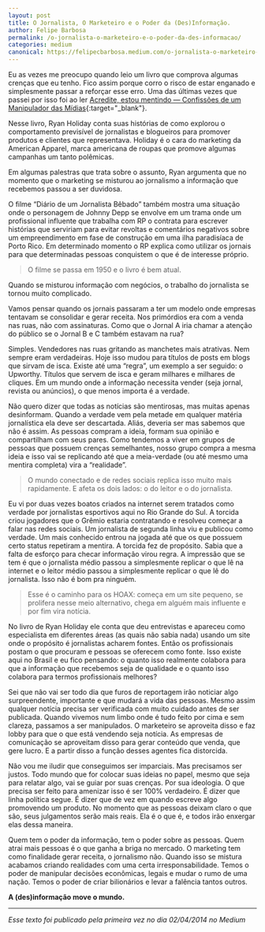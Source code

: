 ```yaml
---
layout: post	
title: O Jornalista, O Marketeiro e o Poder da (Des)Informação.
author: Felipe Barbosa
permalink: /o-jornalista-o-marketeiro-e-o-poder-da-des-informacao/
categories: medium
canonical: https://felipecbarbosa.medium.com/o-jornalista-o-marketeiro-e-o-poder-da-des-informacao-542853a61148
---
```


Eu as vezes me preocupo quando leio um livro que comprova algumas crenças que eu tenho. Fico assim porque corro o risco de estar enganado e simplesmente passar a reforçar esse erro. Uma das últimas vezes que passei por isso foi ao ler [Acredite, estou mentindo — Confissões de um Manipulador das Mídias](https://amzn.to/2X57LrJ){:target="_blank"}.

Nesse livro, Ryan Holiday conta suas histórias de como explorou o comportamento previsível de jornalistas e blogueiros para promover produtos e clientes que representava. Holiday é o cara do marketing da American Apparel, marca americana de roupas que promove algumas campanhas um tanto polêmicas.

Em algumas palestras que trata sobre o assunto, Ryan argumenta que no momento que o marketing se misturou ao jornalismo a informação que recebemos passou a ser duvidosa.

O filme “Diário de um Jornalista Bêbado” também mostra uma situação onde o personagem de Johnny Depp se envolve em um trama onde um profissional influente que trabalha com RP o contrata para escrever histórias que serviriam para evitar revoltas e comentários negativos sobre um empreendimento em fase de construção em uma ilha paradisíaca de Porto Rico. Em determinado momento o RP explica como utilizar os jornais para que determinadas pessoas conquistem o que é de interesse próprio.

> O filme se passa em 1950 e o livro é bem atual.

Quando se misturou informação com negócios, o trabalho do jornalista se tornou muito complicado.

Vamos pensar quando os jornais passaram a ter um modelo onde empresas tentavam se consolidar e gerar receita. Nos primórdios era com a venda nas ruas, não com assinaturas. Como que o Jornal A iria chamar a atenção do público se o Jornal B e C também estavam na rua?

Simples. Vendedores nas ruas gritando as manchetes mais atrativas. Nem sempre eram verdadeiras. Hoje isso mudou para títulos de posts em blogs que sirvam de isca. Existe até uma “regra”, um exemplo a ser seguido: o Upworthy. Títulos que servem de isca e geram milhares e milhares de cliques. Em um mundo onde a informação necessita vender (seja jornal, revista ou anúncios), o que menos importa é a verdade.

Não quero dizer que todas as notícias são mentirosas, mas muitas apenas desinformam. Quando a verdade vem pela metade em qualquer matéria jornalística ela deve ser descartada. Aliás, deveria ser mas sabemos que não é assim. As pessoas compram a ideia, formam sua opinião e compartilham com seus pares. Como tendemos a viver em grupos de pessoas que possuem crenças semelhantes, nosso grupo compra a mesma ideia e isso vai se replicando até que a meia-verdade (ou até mesmo uma mentira completa) vira a “realidade”.

> O mundo conectado e de redes sociais replica isso muito mais rapidamente. E afeta os dois lados: o do leitor e o do jornalista.

Eu vi por duas vezes boatos criados na internet serem tratados como verdade por jornalistas esportivos aqui no Rio Grande do Sul. A torcida criou jogadores que o Grêmio estaria contratando e resolveu começar a falar nas redes sociais. Um jornalista de segunda linha viu e publicou como verdade. Um mais conhecido entrou na jogada até que os que possuem certo status repetiram a mentira. A torcida fez de propósito. Sabia que a falta de esforço para checar informação virou regra. A impressão que se tem é que o jornalista médio passou a simplesmente replicar o que lê na internet e o leitor médio passou a simplesmente replicar o que lê do jornalista. Isso não é bom pra ninguém.

> Esse é o caminho para os HOAX: começa em um site pequeno, se prolifera nesse meio alternativo, chega em alguém mais influente e por fim vira notícia.

No livro de Ryan Holiday ele conta que deu entrevistas e apareceu como especialista em diferentes áreas (as quais não sabia nada) usando um site onde o propósito é jornalistas acharem fontes. Então os profissionais postam o que procuram e pessoas se oferecem como fonte. Isso existe aqui no Brasil e eu fico pensando: o quanto isso realmente colabora para que a informação que recebemos seja de qualidade e o quanto isso colabora para termos profissionais melhores?

Sei que não vai ser todo dia que furos de reportagem irão noticiar algo surpreendente, importante e que mudará a vida das pessoas. Mesmo assim qualquer notícia precisa ser verificada com muito cuidado antes de ser publicada. Quando vivemos num limbo onde é tudo feito por cima e sem clareza, passamos a ser manipulados. O marketeiro se aproveita disso e faz lobby para que o que está vendendo seja notícia. As empresas de comunicação se aproveitam disso para gerar conteúdo que venda, que gere lucro. E a partir disso a função desses agentes fica distorcida.

Não vou me iludir que conseguimos ser imparciais. Mas precisamos ser justos. Todo mundo que for colocar suas ideias no papel, mesmo que seja para relatar algo, vai se guiar por suas crenças. Por sua ideologia. O que precisa ser feito para amenizar isso é ser 100% verdadeiro. É dizer que linha política segue. É dizer que de vez em quando escreve algo promovendo um produto. No momento que as pessoas deixam claro o que são, seus julgamentos serão mais reais. Ela é o que é, e todos irão enxergar elas dessa maneira.

Quem tem o poder da informação, tem o poder sobre as pessoas. Quem atrai mais pessoas é o que ganha a briga no mercado. O marketing tem como finalidade gerar receita, o jornalismo não. Quando isso se mistura acabamos criando realidades com uma certa irresponsabilidade. Temos o poder de manipular decisões econômicas, legais e mudar o rumo de uma nação. Temos o poder de criar bilionários e levar a falência tantos outros.

**A (des)informação move o mundo.**

---

*Esse texto foi publicado pela primeira vez no dia 02/04/2014 no Medium*